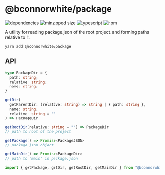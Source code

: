 # @bconnorwhite/package
![dependencies](https://img.shields.io/david/bconnorwhite/package)
![minzipped size](https://img.shields.io/bundlephobia/minzip/@bconnorwhite/package)
![typescript](https://img.shields.io/github/languages/top/bconnorwhite/package)
![npm](https://img.shields.io/npm/v/@bconnorwhite/package)

A utility for reading package.json of the root project, and forming paths relative to it.

```
yarn add @bconnorwhite/package
```

## API
```ts
type PackageDir = {
  path: string;
  relative: string;
  name: string;
}

getDir(
  getParentDir: (relative: string) => string | { path: string },
  name: string,
  relative: string = ""
) => PackageDir

getRootDir(relative: string = "") => PackageDir
// path to root of the project

getPackage() => Promise<PackageJSON>
// package.json object

getMainDir() => Promise<PackageDir>
// path to 'main' in package.json
```
```js
import { getPackage, getDir, getRootDir, getMainDir } from "@bconnorwhite/package";
```

